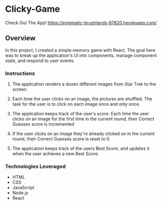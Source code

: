 # Clicky-Game


Check Out The App! https://enigmatic-brushlands-67820.herokuapp.com/


## Overview
 
In this project, I created a simple memory game with React. The goal here was to break up the application's UI into components, manage component state, and respond to user events.

### Instructions

1. The application renders a dozen different images from Star Trek to the screen.

 2. Each time the user clicks on an image, the pictures are shuffled. The task for the user is to click on each image once and only once.

 3. The application keeps track of the user's score. Each time the user clicks on an image for the first time in the current round, their Correct Guesses score is incremented

4. If the user clicks on an image they're already clicked on in the current round, their Correct Guesses score is reset to 0.

 5. The application keeps track of the users Best Score, and updates it when the user achieves a new Best Score.

### Technologies Leveraged
* HTML
* CSS
* JavaScript
* Node.js
* React
